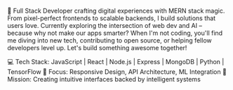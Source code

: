 🚀 Full Stack Developer crafting digital experiences with MERN stack magic. From pixel-perfect frontends to scalable backends, I build solutions that users love. Currently exploring the intersection of web dev and AI – because why not make our apps smarter? When I'm not coding, you'll find me diving into new tech, contributing to open source, or helping fellow developers level up. Let's build something awesome together! 

💻 Tech Stack: JavaScript | React | Node.js | Express | MongoDB | Python | TensorFlow
🎯 Focus: Responsive Design, API Architecture, ML Integration
🌟 Mission: Creating intuitive interfaces backed by intelligent systems
